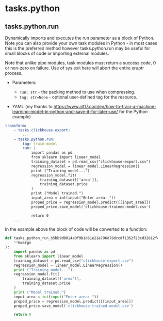 # tasks.python

## tasks.python.run

Dynamically imports and executes the run parameter as a block of Python. Note
you can also provide your own task modules in Python - in most cases this is 
the preferred method however tasks.python.run may be useful for small blocks of
code or importing external modules.

Note that unlike pipe modules, task modules must return a success code, 0 or 
non-zero on failure. Use of sys.exit here will abort the entire eruptr process.

* Parameters:
    * `run: str` - the packing method to use when compressing.
    * `tag: str=None` - optional user-defined tag for the resource.

* YAML (my thanks to https://www.alt17.com/en/how-to-train-a-machine-learning-model-in-python-and-save-it-for-later-use/
for the Python example)

```yaml
transform:
    - tasks.clickhouse.export:
        ...
    - tasks.python.run:
        tag: train-model
        run: |
            import pandas as pd
            from sklearn import linear_model
            training_dataset = pd.read_csv("clickhouse-export.csv")
            regression_model = linear_model.LinearRegression()
            print ("Training model...")
            regression_model.fit(
                training_dataset[['area']],
                training_dataset.price
            ) 
            print ("Model trained.")
            input_area = int(input("Enter area: "))
            proped_price = regression_model.predict([[input_area]])
            proped_price.save_model('clickhouse-trained-model.csv')

            return 0
    ...
```

In the example above the block of code will be converted to a function:

```python
def tasks_python_run_b5bb9d8014a0f9b1d61e21e796d78dccdf1352f23cd32812f485....(
    **kwargs
):
    import pandas as pd
    from sklearn import linear_model
    training_dataset = pd.read_csv("clickhouse-export.csv")
    regression_model = linear_model.LinearRegression()
    print ("Training model...")
    regression_model.fit(
        training_dataset[['area']],
        training_dataset.price
    ) 
    print ("Model trained.")
    input_area = int(input("Enter area: "))
    proped_price = regression_model.predict([[input_area]])
    proped_price.save_model('clickhouse-trained-model.csv')

    return 0
```
